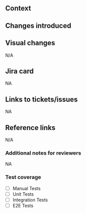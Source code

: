 <!-- Pull Request Name: [JIRA TICKET ID] - [Description of Request] -->


## Context


## Changes introduced



## Visual changes
N/A


## Jira card
NA


## Links to tickets/issues
NA


## Reference links
N/A


### Additional notes for reviewers
NA


### Test coverage
 - [ ] Manual Tests
 - [ ] Unit Tests
 - [ ] Integration Tests
 - [ ] E2E Tests

